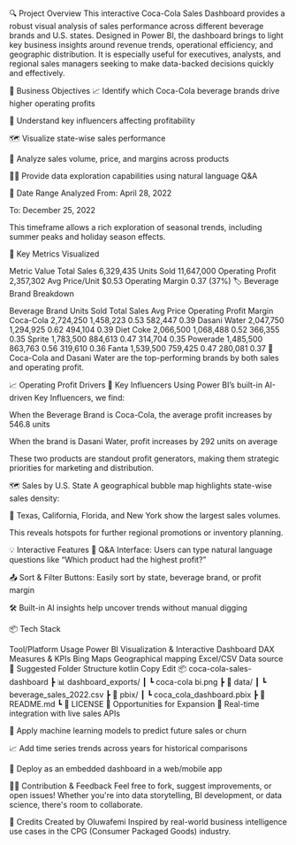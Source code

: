 🔍 Project Overview
This interactive Coca-Cola Sales Dashboard provides a robust visual analysis of sales performance across different beverage brands and U.S. states. Designed in Power BI, the dashboard brings to light key business insights around revenue trends, operational efficiency, and geographic distribution. It is especially useful for executives, analysts, and regional sales managers seeking to make data-backed decisions quickly and effectively.

💼 Business Objectives
📈 Identify which Coca-Cola beverage brands drive higher operating profits

🧠 Understand key influencers affecting profitability

🗺️ Visualize state-wise sales performance

🧾 Analyze sales volume, price, and margins across products

🕵️‍♂️ Provide data exploration capabilities using natural language Q&A

📅 Date Range Analyzed
From: April 28, 2022

To: December 25, 2022

This timeframe allows a rich exploration of seasonal trends, including summer peaks and holiday season effects.

🔧 Key Metrics Visualized

Metric	Value
Total Sales	6,329,435
Units Sold	11,647,000
Operating Profit	2,357,302
Avg Price/Unit	$0.53
Operating Margin	0.37 (37%)
🏷️ Beverage Brand Breakdown

Beverage Brand	Units Sold	Total Sales	Avg Price	Operating Profit	Margin
Coca-Cola	2,724,250	1,458,223	0.53	582,447	0.39
Dasani Water	2,047,750	1,294,925	0.62	494,104	0.39
Diet Coke	2,066,500	1,068,488	0.52	366,355	0.35
Sprite	1,783,500	884,613	0.47	314,704	0.35
Powerade	1,485,500	863,763	0.56	319,610	0.36
Fanta	1,539,500	759,425	0.47	280,081	0.37
🔹 Coca-Cola and Dasani Water are the top-performing brands by both sales and operating profit.

📈 Operating Profit Drivers
🧠 Key Influencers
Using Power BI’s built-in AI-driven Key Influencers, we find:

When the Beverage Brand is Coca-Cola, the average profit increases by 546.8 units

When the brand is Dasani Water, profit increases by 292 units on average

These two products are standout profit generators, making them strategic priorities for marketing and distribution.

🗺️ Sales by U.S. State
A geographical bubble map highlights state-wise sales density:

🌟 Texas, California, Florida, and New York show the largest sales volumes.

This reveals hotspots for further regional promotions or inventory planning.

💡 Interactive Features
🧠 Q&A Interface: Users can type natural language questions like “Which product had the highest profit?”

📤 Sort & Filter Buttons: Easily sort by state, beverage brand, or profit margin

🛠️ Built-in AI insights help uncover trends without manual digging

📦 Tech Stack

Tool/Platform	Usage
Power BI	Visualization & Interactive Dashboard
DAX	Measures & KPIs
Bing Maps	Geographical mapping
Excel/CSV	Data source
📁 Suggested Folder Structure
kotlin
Copy
Edit
📦 coca-cola-sales-dashboard
 ┣ 📊 dashboard_exports/
 ┃ ┗ coca-cola bi.png
 ┣ 📁 data/
 ┃ ┗ beverage_sales_2022.csv
 ┣ 📁 pbix/
 ┃ ┗ coca_cola_dashboard.pbix
 ┣ 📄 README.md
 ┗ 📄 LICENSE
🚀 Opportunities for Expansion
🔄 Real-time integration with live sales APIs

🧠 Apply machine learning models to predict future sales or churn

📈 Add time series trends across years for historical comparisons

📱 Deploy as an embedded dashboard in a web/mobile app

👨‍💻 Contribution & Feedback
Feel free to fork, suggest improvements, or open issues! Whether you're into data storytelling, BI development, or data science, there's room to collaborate.

🙌 Credits
Created by Oluwafemi
Inspired by real-world business intelligence use cases in the CPG (Consumer Packaged Goods) industry.

